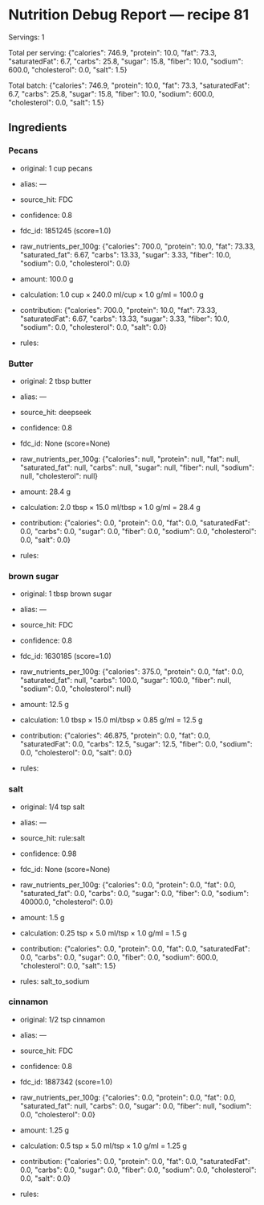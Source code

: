# Nutrition Debug Report — recipe 81

Servings: 1

Total per serving: {"calories": 746.9, "protein": 10.0, "fat": 73.3, "saturatedFat": 6.7, "carbs": 25.8, "sugar": 15.8, "fiber": 10.0, "sodium": 600.0, "cholesterol": 0.0, "salt": 1.5}

Total batch: {"calories": 746.9, "protein": 10.0, "fat": 73.3, "saturatedFat": 6.7, "carbs": 25.8, "sugar": 15.8, "fiber": 10.0, "sodium": 600.0, "cholesterol": 0.0, "salt": 1.5}


## Ingredients

### Pecans

- original: 1 cup pecans

- alias: —

- source_hit: FDC

- confidence: 0.8

- fdc_id: 1851245 (score=1.0)

- raw_nutrients_per_100g: {"calories": 700.0, "protein": 10.0, "fat": 73.33, "saturated_fat": 6.67, "carbs": 13.33, "sugar": 3.33, "fiber": 10.0, "sodium": 0.0, "cholesterol": 0.0}

- amount: 100.0 g

- calculation: 1.0 cup × 240.0 ml/cup × 1.0 g/ml = 100.0 g

- contribution: {"calories": 700.0, "protein": 10.0, "fat": 73.33, "saturatedFat": 6.67, "carbs": 13.33, "sugar": 3.33, "fiber": 10.0, "sodium": 0.0, "cholesterol": 0.0, "salt": 0.0}

- rules: 



### Butter

- original: 2 tbsp butter

- alias: —

- source_hit: deepseek

- confidence: 0.8

- fdc_id: None (score=None)

- raw_nutrients_per_100g: {"calories": null, "protein": null, "fat": null, "saturated_fat": null, "carbs": null, "sugar": null, "fiber": null, "sodium": null, "cholesterol": null}

- amount: 28.4 g

- calculation: 2.0 tbsp × 15.0 ml/tbsp × 1.0 g/ml = 28.4 g

- contribution: {"calories": 0.0, "protein": 0.0, "fat": 0.0, "saturatedFat": 0.0, "carbs": 0.0, "sugar": 0.0, "fiber": 0.0, "sodium": 0.0, "cholesterol": 0.0, "salt": 0.0}

- rules: 



### brown sugar

- original: 1 tbsp brown sugar

- alias: —

- source_hit: FDC

- confidence: 0.8

- fdc_id: 1630185 (score=1.0)

- raw_nutrients_per_100g: {"calories": 375.0, "protein": 0.0, "fat": 0.0, "saturated_fat": null, "carbs": 100.0, "sugar": 100.0, "fiber": null, "sodium": 0.0, "cholesterol": null}

- amount: 12.5 g

- calculation: 1.0 tbsp × 15.0 ml/tbsp × 0.85 g/ml = 12.5 g

- contribution: {"calories": 46.875, "protein": 0.0, "fat": 0.0, "saturatedFat": 0.0, "carbs": 12.5, "sugar": 12.5, "fiber": 0.0, "sodium": 0.0, "cholesterol": 0.0, "salt": 0.0}

- rules: 



### salt

- original: 1/4 tsp salt

- alias: —

- source_hit: rule:salt

- confidence: 0.98

- fdc_id: None (score=None)

- raw_nutrients_per_100g: {"calories": 0.0, "protein": 0.0, "fat": 0.0, "saturated_fat": 0.0, "carbs": 0.0, "sugar": 0.0, "fiber": 0.0, "sodium": 40000.0, "cholesterol": 0.0}

- amount: 1.5 g

- calculation: 0.25 tsp × 5.0 ml/tsp × 1.0 g/ml = 1.5 g

- contribution: {"calories": 0.0, "protein": 0.0, "fat": 0.0, "saturatedFat": 0.0, "carbs": 0.0, "sugar": 0.0, "fiber": 0.0, "sodium": 600.0, "cholesterol": 0.0, "salt": 1.5}

- rules: salt_to_sodium



### cinnamon

- original: 1/2 tsp cinnamon

- alias: —

- source_hit: FDC

- confidence: 0.8

- fdc_id: 1887342 (score=1.0)

- raw_nutrients_per_100g: {"calories": 0.0, "protein": 0.0, "fat": 0.0, "saturated_fat": null, "carbs": 0.0, "sugar": 0.0, "fiber": null, "sodium": 0.0, "cholesterol": 0.0}

- amount: 1.25 g

- calculation: 0.5 tsp × 5.0 ml/tsp × 1.0 g/ml = 1.25 g

- contribution: {"calories": 0.0, "protein": 0.0, "fat": 0.0, "saturatedFat": 0.0, "carbs": 0.0, "sugar": 0.0, "fiber": 0.0, "sodium": 0.0, "cholesterol": 0.0, "salt": 0.0}

- rules: 


